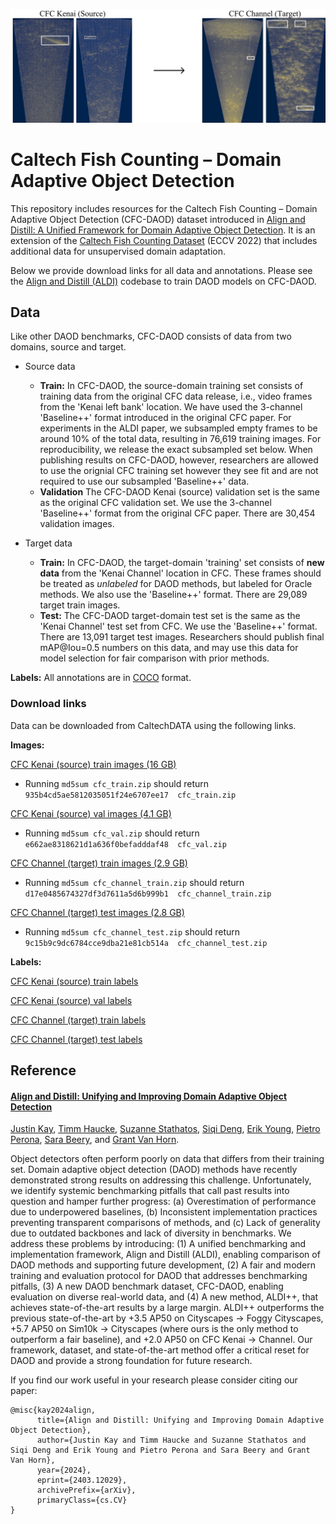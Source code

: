 ![Example frames from the Fish Counting – Domain Adaptive Object Detection dataset.](assets/cfc-daod-header.png)

# Caltech Fish Counting – Domain Adaptive Object Detection

This repository includes resources for the Caltech Fish Counting – Domain Adaptive Object Detection (CFC-DAOD) dataset introduced in [Align and Distill: A Unified Framework for Domain Adaptive Object Detection](https://arxiv.org/abs/2403.12029). It is an extension of the [Caltech Fish Counting Dataset](../CFC/) (ECCV 2022) that includes additional data for unsupervised domain adaptation.

Below we provide download links for all data and annotations. Please see the [Align and Distill (ALDI)](https://github.com/justinkay/aldi) codebase to train DAOD models on CFC-DAOD.

## Data 

Like other DAOD benchmarks, CFC-DAOD consists of data from two domains, source and target.

- Source data
    - **Train:** In CFC-DAOD, the source-domain training set consists of training data from the original CFC data release, i.e., video frames from the 'Kenai left bank' location. We have used the 3-channel 'Baseline++' format introduced in the original CFC paper. For experiments in the ALDI paper, we subsampled empty frames to be around 10% of the total data, resulting in 76,619 training images. For reproducibility, we release the exact subsampled set below. When publishing results on CFC-DAOD, however, researchers are allowed to use the orignial CFC training set however they see fit and are not required to use our subsampled 'Baseline++' data.
    - **Validation** The CFC-DAOD Kenai (source) validation set is the same as the original CFC validation set. We use the 3-channel 'Baseline++' format from the original CFC paper. There are 30,454 validation images.

- Target data
    - **Train:** In CFC-DAOD, the target-domain 'training' set consists of **new data** from the 'Kenai Channel' location in CFC. These frames should be treated as *unlabeled* for DAOD methods, but labeled for Oracle methods. We also use the 'Baseline++' format. There are 29,089 target train images.
    - **Test:** The CFC-DAOD target-domain test set is the same as the 'Kenai Channel' test set from CFC. We use the 'Baseline++' format. There are 13,091 target test images. Researchers should publish final mAP@Iou=0.5 numbers on this data, and may use this data for model selection for fair comparison with prior methods.


**Labels:** All annotations are in [COCO](https://docs.aws.amazon.com/rekognition/latest/customlabels-dg/md-coco-overview.html) format.

### Download links

Data can be downloaded from CaltechDATA using the following links.

**Images:**

[CFC Kenai (source) train images (16 GB)](https://data.caltech.edu/records/bseww-80110/files/cfc_train.zip?download=1)

- Running `md5sum cfc_train.zip` should return `935b4cd5ae5812035051f24e6707ee17  cfc_train.zip`

[CFC Kenai (source) val images (4.1 GB)](https://data.caltech.edu/records/bseww-80110/files/cfc_val.zip?download=1)

- Running `md5sum cfc_val.zip` should return `e662ae8318621d1a636f0befadddaf48  cfc_val.zip`

[CFC Channel (target) train images (2.9 GB)](https://data.caltech.edu/records/bseww-80110/files/cfc_channel_train.zip?download=1)

- Running `md5sum cfc_channel_train.zip` should return `d17e0485674327df3d7611a5d6b999b1  cfc_channel_train.zip`

[CFC Channel (target) test images (2.8 GB)](https://data.caltech.edu/records/bseww-80110/files/cfc_channel_test.zip?download=1)

- Running `md5sum cfc_channel_test.zip` should return `9c15b9c9dc6784cce9dba21e81cb514a  cfc_channel_test.zip`

**Labels:**

[CFC Kenai (source) train labels](https://data.caltech.edu/records/bseww-80110/files/cfc_train.json?download=1)

[CFC Kenai (source) val labels](https://data.caltech.edu/records/bseww-80110/files/cfc_val.json?download=1)

[CFC Channel (target) train labels](https://data.caltech.edu/records/bseww-80110/files/cfc_channel_train.json?download=1)

[CFC Channel (target) test labels](https://data.caltech.edu/records/bseww-80110/files/cfc_channel_test.json?download=1)

## Reference

#### [Align and Distill: Unifying and Improving Domain Adaptive Object Detection](https://arxiv.org/abs/2403.12029)

[Justin Kay](https://justinkay.github.io), [Timm Haucke](https://timm.haucke.xyz/), [Suzanne Stathatos](https://suzanne-stathatos.github.io/), [Siqi Deng](https://www.amazon.science/author/siqi-deng), [Erik Young](https://home.tu.org/users/erikyoung), [Pietro Perona](https://scholar.google.com/citations?user=j29kMCwAAAAJ), [Sara Beery](https://beerys.github.io/), and [Grant Van Horn](https://gvanhorn38.github.io/).

Object detectors often perform poorly on data that differs from their training set. Domain adaptive object detection (DAOD) methods have recently demonstrated strong results on addressing this challenge. Unfortunately, we identify systemic benchmarking pitfalls that call past results into question and hamper further progress: (a) Overestimation of performance due to underpowered baselines, (b) Inconsistent implementation practices preventing transparent comparisons of methods, and (c) Lack of generality due to outdated backbones and lack of diversity in benchmarks. We address these problems by introducing: (1) A unified benchmarking and implementation framework, Align and Distill (ALDI), enabling comparison of DAOD methods and supporting future development, (2) A fair and modern training and evaluation protocol for DAOD that addresses benchmarking pitfalls, (3) A new DAOD benchmark dataset, CFC-DAOD, enabling evaluation on diverse real-world data, and (4) A new method, ALDI++, that achieves state-of-the-art results by a large margin. ALDI++ outperforms the previous state-of-the-art by +3.5 AP50 on Cityscapes → Foggy Cityscapes, +5.7 AP50 on Sim10k → Cityscapes (where ours is the only method to outperform a fair baseline), and +2.0 AP50 on CFC Kenai → Channel. Our framework, dataset, and state-of-the-art method offer a critical reset for DAOD and provide a strong foundation for future research. 

If you find our work useful in your research please consider citing our paper:

```
@misc{kay2024align,
      title={Align and Distill: Unifying and Improving Domain Adaptive Object Detection}, 
      author={Justin Kay and Timm Haucke and Suzanne Stathatos and Siqi Deng and Erik Young and Pietro Perona and Sara Beery and Grant Van Horn},
      year={2024},
      eprint={2403.12029},
      archivePrefix={arXiv},
      primaryClass={cs.CV}
}
```
